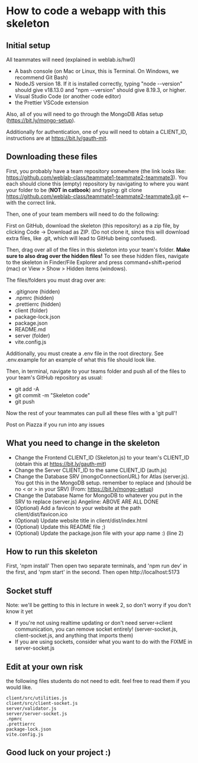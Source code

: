 
# How to code a webapp with this skeleton

## Initial setup

All teammates will need (explained in weblab.is/hw0)

- A bash console (on Mac or Linux, this is Terminal. On Windows, we recommend Git Bash)
- NodeJS version 18. If it is installed correctly, typing "node --version" should give v18.13.0 and "npm --version" should give 8.19.3, or higher.
- Visual Studio Code (or another code editor)
- the Prettier VSCode extension

Also, all of you will need to go through the MongoDB Atlas setup (https://bit.ly/mongo-setup).

Additionally for authentication, one of you will need to obtain a CLIENT_ID, instructions are at https://bit.ly/gauth-mit.

## Downloading these files

First, you probably have a team repository somewhere (the link looks like: https://github.com/weblab-class/teammate1-teammate2-teammate3). You each should clone this (empty) repository by navigating to where you want your folder to be (**NOT in catbook**) and typing: git clone https://github.com/weblab-class/teammate1-teammate2-teammate3.git <-- with the correct link.

Then, one of your team members will need to do the following:

First on GitHub, download the skeleton (this repository) as a zip file, by clicking Code -> Download as ZIP. (Do not clone it, since this will download extra files, like .git, which will lead to GitHub being confused).

Then, drag over all of the files in this skeleton into your team's folder. **Make sure to also drag over the hidden files!** To see these hidden files, navigate to the skeleton in Finder/File Explorer and press command+shift+period (mac) or View > Show > Hidden items (windows).

The files/folders you must drag over are:

- .gitignore (hidden)
- .npmrc (hidden)
- .prettierrc (hidden)
- client (folder)
- package-lock.json
- package.json
- README.md
- server (folder)
- vite.config.js

Additionally, you must create a .env file in the root directory. See .env.example for an example of what this file should look like.

Then, in terminal, navigate to your teams folder and push all of the files to your team's GitHub repository as usual:

- git add -A
- git commit -m "Skeleton code"
- git push

Now the rest of your teammates can pull all these files with a 'git pull'!

Post on Piazza if you run into any issues

## What you need to change in the skeleton

- Change the Frontend CLIENT_ID (Skeleton.js) to your team's CLIENT_ID (obtain this at https://bit.ly/gauth-mit)
- Change the Server CLIENT_ID to the same CLIENT_ID (auth.js)
- Change the Database SRV (mongoConnectionURL) for Atlas (server.js). You got this in the MongoDB setup. remember to replace <password> and <dbname> (should be no < or > in your SRV) (From: https://bit.ly/mongo-setup)
- Change the Database Name for MongoDB to whatever you put in the SRV to replace <dbname> (server.js)
Angeline: ABOVE ARE ALL DONE 
- (Optional) Add a favicon to your website at the path client/dist/favicon.ico
- (Optional) Update website title in client/dist/index.html
- (Optional) Update this README file ;)
- (Optional) Update the package.json file with your app name :) (line 2)

## How to run this skeleton

First, 'npm install'
Then open two separate terminals, and 'npm run dev' in the first, and 'npm start' in the second.
Then open http://localhost:5173

<!-- ## How to go from this skeleton to your actual app

Check out this [How to Get Started Guide](http://weblab.is/get-started) -->

## Socket stuff

Note: we'll be getting to this in lecture in week 2, so don't worry if you don't know it yet

- If you're not using realtime updating or don't need server->client communication, you can remove socket entirely! (server-socket.js, client-socket.js, and anything that imports them)
- If you are using sockets, consider what you want to do with the FIXME in server-socket.js

## Edit at your own risk

the following files students do not need to edit. feel free to read them if you would like.

```
client/src/utilities.js
client/src/client-socket.js
server/validator.js
server/server-socket.js
.npmrc
.prettierrc
package-lock.json
vite.config.js
```

## Good luck on your project :)
